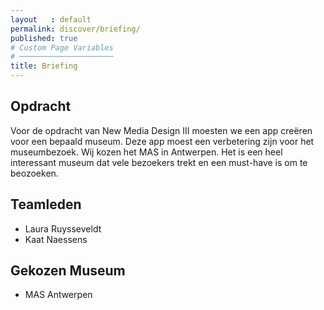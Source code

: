 ```yaml
---
layout   : default
permalink: discover/briefing/
published: true
# Custom Page Variables
# ─────────────────────
title: Briefing
---
```


Opdracht
--------
Voor de opdracht van New Media Design III moesten we een app creëren voor een bepaald museum. Deze app moest een verbetering zijn voor het museumbezoek. Wij kozen het MAS in Antwerpen. Het is een heel interessant museum dat vele bezoekers trekt en een must-have is om te beozoeken. 

Teamleden
---------

 - Laura Ruysseveldt
 - Kaat Naessens

Gekozen Museum
--------------

- MAS Antwerpen